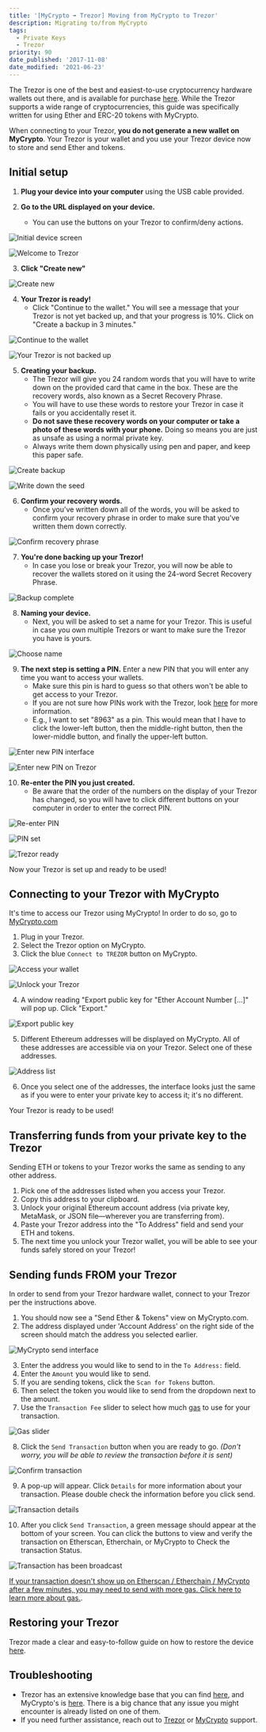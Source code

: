 ```yaml
---
title: '[MyCrypto ➡ Trezor] Moving from MyCrypto to Trezor'
description: Migrating to/from MyCrypto
tags:
  - Private Keys
  - Trezor
priority: 90
date_published: '2017-11-08'
date_modified: '2021-06-23'
---
```


The Trezor is one of the best and easiest-to-use cryptocurrency hardware wallets out there, and is available for purchase [here](https://shop.trezor.io/?offer_id=10&aff_id=1735). While the Trezor supports a wide range of cryptocurrencies, this guide was specifically written for using Ether and ERC-20 tokens with MyCrypto.

When connecting to your Trezor, **you do not generate a new wallet on MyCrypto**. Your Trezor is your wallet and you use your Trezor device now to store and send Ether and tokens.

## Initial setup

1. **Plug your device into your computer** using the USB cable provided.

2. **Go to the URL displayed on your device.**
   - You can use the buttons on your Trezor to confirm/deny actions.

![Initial device screen](../../assets/how-to/migrating/moving-from-mycrypto-to-trezor/device-initial-screen.jpg)

![Welcome to Trezor](../../assets/how-to/migrating/moving-from-mycrypto-to-trezor/welcome-to-trezor.png)

3. **Click "Create new"**

![Create new](../../assets/how-to/migrating/moving-from-mycrypto-to-trezor/create-new.png)

4. **Your Trezor is ready!**
   - Click "Continue to the wallet." You will see a message that your Trezor is not yet backed up, and that your progress is 10%. Click on "Create a backup in 3 minutes."

![Continue to the wallet](../../assets/how-to/migrating/moving-from-mycrypto-to-trezor/continue-to-wallet.png)

![Your Trezor is not backed up](../../assets/how-to/migrating/moving-from-mycrypto-to-trezor/not-backed-up.png)

5. **Creating your backup.**
   - The Trezor will give you 24 random words that you will have to write down on the provided card that came in the box. These are the recovery words, also known as a Secret Recovery Phrase.
   - You will have to use these words to restore your Trezor in case it fails or you accidentally reset it.
   - **Do not save these recovery words on your computer or take a photo of these words with your phone.** Doing so means you are just as unsafe as using a normal private key.
   - Always write them down physically using pen and paper, and keep this paper safe.

![Create backup](../../assets/how-to/migrating/moving-from-mycrypto-to-trezor/create-backup.png)

![Write down the seed](../../assets/how-to/migrating/moving-from-mycrypto-to-trezor/write-down-seed.jpg)

6. **Confirm your recovery words.**
   - Once you've written down all of the words, you will be asked to confirm your recovery phrase in order to make sure that you've written them down correctly.

![Confirm recovery phrase](../../assets/how-to/migrating/moving-from-mycrypto-to-trezor/confirm-recovery-phrase.png)

7. **You're done backing up your Trezor!**
   - In case you lose or break your Trezor, you will now be able to recover the wallets stored on it using the 24-word Secret Recovery Phrase.

![Backup complete](../../assets/how-to/migrating/moving-from-mycrypto-to-trezor/backup-complete.png)

8. **Naming your device.**
   - Next, you will be asked to set a name for your Trezor. This is useful in case you own multiple Trezors or want to make sure the Trezor you have is yours.

![Choose name](../../assets/how-to/migrating/moving-from-mycrypto-to-trezor/choose-name.png)

9. **The next step is setting a PIN.** Enter a new PIN that you will enter any time you want to access your wallets.
   - Make sure this pin is hard to guess so that others won't be able to get access to your Trezor.
   - If you are not sure how PINs work with the Trezor, look [here](https://wiki.trezor.io/User_manual:Entering_your_PIN) for more information.
   - E.g., I want to set "8963" as a pin. This would mean that I have to click the lower-left button, then the middle-right button, then the lower-middle button, and finally the upper-left button.

![Enter new PIN interface](../../assets/how-to/migrating/moving-from-mycrypto-to-trezor/enter-new-pin-interface.png)

![Enter new PIN on Trezor](../../assets/how-to/migrating/moving-from-mycrypto-to-trezor/enter-new-pin-device.jpg)

10. **Re-enter the PIN you just created.**
    - Be aware that the order of the numbers on the display of your Trezor has changed, so you will have to click different buttons on your computer in order to enter the correct PIN.

![Re-enter PIN](../../assets/how-to/migrating/moving-from-mycrypto-to-trezor/re-enter-pin.jpg)

![PIN set](../../assets/how-to/migrating/moving-from-mycrypto-to-trezor/pin-set.png)

![Trezor ready](../../assets/how-to/migrating/moving-from-mycrypto-to-trezor/trezor-ready.png)

Now your Trezor is set up and ready to be used!

## Connecting to your Trezor with MyCrypto

It's time to access our Trezor using MyCrypto! In order to do so, go to [MyCrypto.com](https://mycrypto.com/)

1. Plug in your Trezor.
2. Select the Trezor option on MyCrypto.
3. Click the blue `Connect to TREZOR` button on MyCrypto.

![Access your wallet](../../assets/how-to/migrating/moving-from-mycrypto-to-trezor/access-your-wallet.png)

![Unlock your Trezor](../../assets/how-to/migrating/moving-from-mycrypto-to-trezor/unlock-your-trezor.png)

4. A window reading "Export public key for "Ether Account Number [...]" will pop up. Click "Export."

![Export public key](../../assets/how-to/migrating/moving-from-mycrypto-to-trezor/export-public-key.png)

5. Different Ethereum addresses will be displayed on MyCrypto. All of these addresses are accessible via on your Trezor. Select one of these addresses.

![Address list](../../assets/how-to/migrating/moving-from-mycrypto-to-trezor/address-list.png)

6. Once you select one of the addresses, the interface looks just the same as if you were to enter your private key to access it; it's no different.

Your Trezor is ready to be used!

## Transferring funds from your private key to the Trezor

Sending ETH or tokens to your Trezor works the same as sending to any other address.

1. Pick one of the addresses listed when you access your Trezor.
2. Copy this address to your clipboard.
3. Unlock your original Ethereum account address (via private key, MetaMask, or JSON file—wherever you are transferring from).
4. Paste your Trezor address into the "To Address" field and send your ETH and tokens.
5. The next time you unlock your Trezor wallet, you will be able to see your funds safely stored on your Trezor!

## Sending funds FROM your Trezor

In order to send from your Trezor hardware wallet, connect to your Trezor per the instructions above.

1. You should now see a "Send Ether & Tokens" view on MyCrypto.com.
2. The address displayed under 'Account Address' on the right side of the screen should match the address you selected earlier.

![MyCrypto send interface](../../assets/how-to/migrating/moving-from-mycrypto-to-trezor/send-interface.png)

3. Enter the address you would like to send to in the `To Address:` field.
4. Enter the `Amount` you would like to send.
5. If you are sending tokens, click the `Scan for Tokens` button.
6. Then select the token you would like to send from the dropdown next to the amount.
7. Use the `Transaction Fee` slider to select how much [gas](/general-knowledge/ethereum-blockchain/what-is-gas) to use for your transaction.

![Gas slider](../../assets/how-to/migrating/moving-from-mycrypto-to-trezor/gas-slider.png)

8. Click the `Send Transaction` button when you are ready to go. _(Don't worry, you will be able to review the transaction before it is sent)_

![Confirm transaction](../../assets/how-to/migrating/moving-from-mycrypto-to-trezor/confirm-transaction.png)

9. A pop-up will appear. Click `Details` for more information about your transaction. Please double check the information before you click send.

![Transaction details](../../assets/how-to/migrating/moving-from-mycrypto-to-trezor/transaction-details.png)

10. After you click `Send Transaction`, a green message should appear at the bottom of your screen. You can click the buttons to view and verify the transaction on Etherscan, Etherchain, or MyCrypto to Check the transaction Status.

![Transaction has been broadcast](../../assets/how-to/migrating/moving-from-mycrypto-to-trezor/tx-has-been-broadcast.png)

[If your transaction doesn't show up on Etherscan / Etherchain / MyCrypto after a few minutes, you may need to send with more gas. Click here to learn more about gas.](/general-knowledge/ethereum-blockchain/what-is-gas).

## Restoring your Trezor

Trezor made a clear and easy-to-follow guide on how to restore the device [here](https://doc.satoshilabs.com/trezor-user/recovery.html).

## Troubleshooting

- Trezor has an extensive knowledge base that you can find [here](https://trezor.io/support/), and MyCrypto's is [here](/). There is a big chance that any issue you might encounter is already listed on one of them.
- If you need further assistance, reach out to [Trezor](https://trezor.io/support/technical/issue/) or [MyCrypto](/contact-us/) support.
